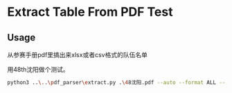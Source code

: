 # Extract Table From PDF Test

## Usage

从参赛手册pdf里搞出来xlsx或者csv格式的队伍名单

用48th沈阳做个测试。

```bash
python3 ..\..\pdf_parser\extract.py .\48沈阳.pdf --auto --format ALL --output "./沈阳"
```
